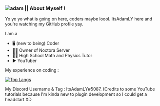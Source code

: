 ### ![adam](https://user-images.githubusercontent.com/84637112/153733153-d83ffa31-ea14-419c-9762-2d1b74228106.jpg) || About Myself ! 

<!--
**ItsAdamLY/ItsAdamLY** is a ✨ _special_ ✨ repository because its `README.md` (this file) appears on your GitHub profile.

Here are some ideas to get you started:

- 🔭 I’m currently working on ...
- 🌱 I’m currently learning ...
- 👯 I’m looking to collaborate on ...
- 🤔 I’m looking for help with ...
- 💬 Ask me about ...
- 📫 How to reach me: ...
- 😄 Pronouns: ...
- ⚡ Fun fact: ...
-->

Yo yo yo what is going on here, coders maybe loool. ItsAdamLY here and you're watching my GitHub profile yay.

I am a
- 🖥 (new to being) Coder
- 👨‍💼 Owner of Noctora Server
- 👨‍🏫 High School Math and Physics Tutor
- ▶ YouTuber

My experience on coding :

[![Top Langs](https://github-readme-stats.vercel.app/api/top-langs/?username=ItsAdamLY)](https://github.com/anuraghazra/github-readme-stats)

My Discord Username & Tag : ItsAdamLY#5087.
(Credits to some YouTube tutorials because I'm kinda new to plugin development so I could get a headstart XD

